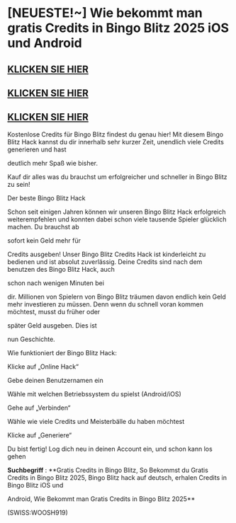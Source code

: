 # [NEUESTE!~] Wie bekommt man gratis Credits in Bingo Blitz 2025 iOS und Android

## [KLICKEN SIE HIER](https://lookerstudio.google.com/s/l-lPASwR5Co)
## [KLICKEN SIE HIER](https://lookerstudio.google.com/s/l-lPASwR5Co)
## [KLICKEN SIE HIER](https://lookerstudio.google.com/s/l-lPASwR5Co)

Kostenlose Credits für Bingo Blitz findest du genau hier! Mit diesem Bingo Blitz Hack kannst du dir innerhalb sehr kurzer Zeit, unendlich viele Credits generieren und hast 

deutlich mehr Spaß wie bisher. 

Kauf dir alles was du brauchst um erfolgreicher und schneller in Bingo Blitz zu sein!

Der beste Bingo Blitz Hack

Schon seit einigen Jahren können wir unseren Bingo Blitz Hack erfolgreich weiterempfehlen und konnten dabei schon viele tausende Spieler glücklich machen. Du brauchst ab 

sofort kein Geld mehr für 

Credits ausgeben! Unser Bingo Blitz Credits Hack ist kinderleicht zu bedienen und ist absolut zuverlässig. Deine Credits sind nach dem benutzen des Bingo Blitz Hack, auch 

schon nach wenigen Minuten bei 

dir. Millionen von Spielern von Bingo Blitz träumen davon endlich kein Geld mehr investieren zu müssen. Denn wenn du schnell voran kommen möchtest, musst du früher oder 

später Geld ausgeben. Dies ist 

nun Geschichte.

Wie funktioniert der Bingo Blitz Hack:

Klicke auf „Online Hack“

Gebe deinen Benutzernamen ein

Wähle mit welchen Betriebssystem du spielst (Android/iOS)

Gehe auf „Verbinden“

Wähle wie viele Credits und Meisterbälle du haben möchtest

Klicke auf „Generiere“

Du bist fertig! Log dich neu in deinen Account ein, und schon kann los gehen


**Suchbegriff** : **Gratis Credits in Bingo Blitz, So Bekommst du Gratis Credits in Bingo Blitz 2025, Bingo Blitz hack auf deutsch, erhalen Credits in Bingo Blitz iOS und 

Android, Wie Bekommt man Gratis Credits in Bingo Blitz 2025**

(SWISS:WOOSH919)